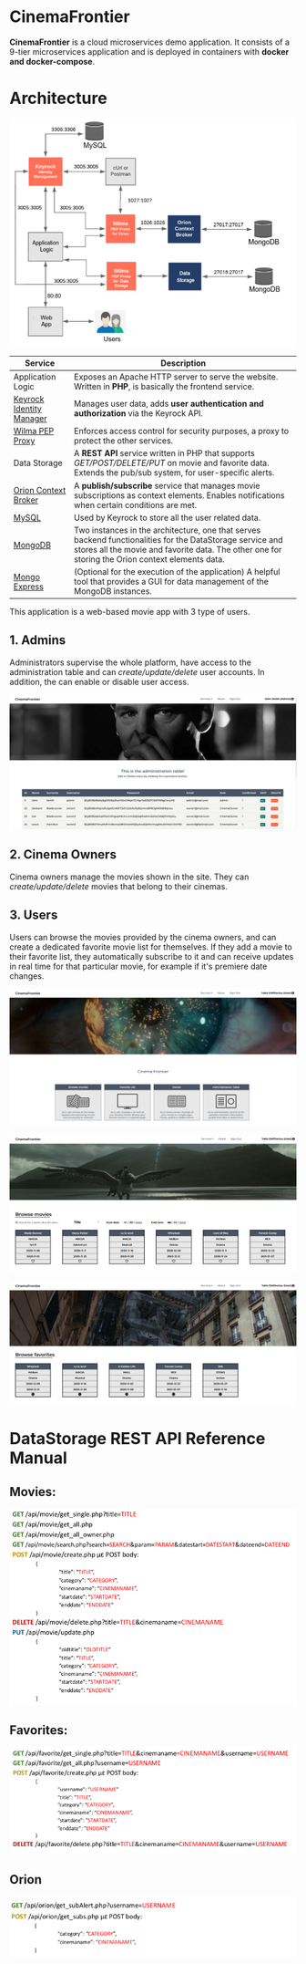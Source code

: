 # CinemaFrontier

**CinemaFrontier** is a cloud microservices demo application. It consists of a 9-tier microservices application and is deployed in containers with **docker and docker-compose**.

# Architecture

![Architecture](./pics/arc1.png)

|Service|Description|
|-------|-----------|
|Application Logic|Exposes an Apache HTTP server to serve the website. Written in **PHP**, is basically the frontend service.
|[Keyrock Identity Manager](https://fiware-idm.readthedocs.io/en/latest/)|Manages user data, adds **user authentication and authorization** via the Keyrock API.|
|[Wilma PEP Proxy](https://fiware-pep-proxy.readthedocs.io/en/latest/)|Enforces access control for security purposes, a proxy to protect the other services.|
|Data Storage|A **REST API** service written in PHP that supports _GET/POST/DELETE/PUT_ on movie and favorite data. Extends the pub/sub system, for user-specific alerts.
|[Orion Context Broker](https://fiware-orion.readthedocs.io/en/master/)|A **publish/subscribe** service that manages movie subscriptions as context elements. Enables notifications when certain conditions are met.|
|[MySQL](https://www.mysql.com/)|Used by Keyrock to store all the user related data.|
|[MongoDB](https://www.mongodb.com/)|Two instances in the architecture, one that serves backend functionalities for the DataStorage service and stores all the movie and favorite data. The other one for storing the Orion context elements data.|
|[Mongo Express](https://github.com/mongo-express/mongo-express)|(Optional for the execution of the application) A helpful tool that provides a GUI for data management of the MongoDB instances.|



This application is a web-based movie app with 3 type of users.

## 1. Admins
Administrators supervise the whole platform, have access to the administration table and can _create/update/delete_ user accounts. In addition, the can enable or disable user access.

![ADMIN](./pics/admin.PNG)

## 2. Cinema Owners
Cinema owners manage the movies shown in the site. They can _create/update/delete_ movies that belong to their cinemas.


## 3. Users
Users can browse the movies provided by the cinema owners, and can create a dedicated favorite movie list for themselves. If they add a movie to their favorite list, they automatically subscribe to it and can receive updates in real time for that particular movie, for example if it's premiere date changes.

![HOME](./pics/home.PNG)

![MOVIES](./pics/movies.PNG)

![FAVORITES](./pics/favorites.PNG)


# DataStorage REST API Reference Manual

## Movies:

![MOVIES](./pics/moviesRest1.png)

## Favorites:

![FAVORITES](./pics/favoriteRest1.png)

## Orion

![ORION](./pics/orionRest1.png)
